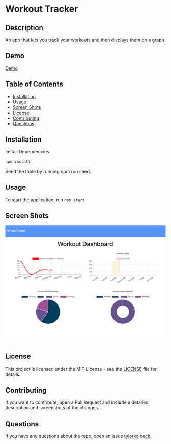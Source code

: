 # Workout Tracker

## Description

An app that lets you track your workouts and then displays them on a graph.

## Demo

[Demo](https://enigmatic-ravine-32810.herokuapp.com/)

## Table of Contents

- [Installation](#installation)
- [Usage](#usage)
- [Screen Shots](#screen-shots)
- [License](#license)
- [Contributing](#contributing)
- [Questions](#questions)

## Installation

Install Dependencies

`npm install`

Seed the table by running npm run seed.

## Usage

To start the application, run `npm start`

## Screen Shots

![Image1](./demo.png)

## License

This project is licensed under the MIT License - see the [LICENSE](LICENSE) file for details.

## Contributing

If you want to contribute, open a Pull Request and include a detailed description and screenshots of the changes.

## Questions

If you have any questions about the repo, open an issue [tylorkolbeck](https://github.com/tylorkolbeck).
